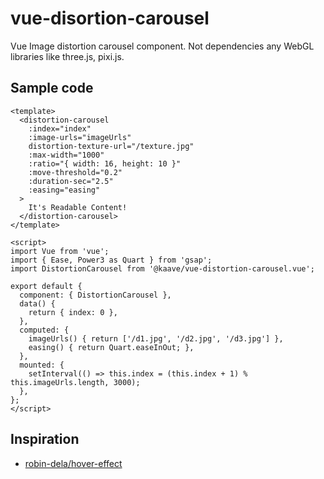 # vue-disortion-carousel

Vue Image distortion carousel component. Not dependencies any WebGL libraries like three.js, pixi.js.

## Sample code

```vue
<template>
  <distortion-carousel
    :index="index"
    :image-urls="imageUrls"
    distortion-texture-url="/texture.jpg"
    :max-width="1000"
    :ratio="{ width: 16, height: 10 }"
    :move-threshold="0.2"
    :duration-sec="2.5"
    :easing="easing"
  >
    It's Readable Content!
  </distortion-carousel>
</template>

<script>
import Vue from 'vue';
import { Ease, Power3 as Quart } from 'gsap';
import DistortionCarousel from '@kaave/vue-distortion-carousel.vue';

export default {
  component: { DistortionCarousel },
  data() {
    return { index: 0 },
  },
  computed: {
    imageUrls() { return ['/d1.jpg', '/d2.jpg', '/d3.jpg'] },
    easing() { return Quart.easeInOut; },
  },
  mounted: {
    setInterval(() => this.index = (this.index + 1) % this.imageUrls.length, 3000);
  },
};
</script>
```

## Inspiration

- [robin-dela/hover-effect](https://github.com/robin-dela/hover-effect)
